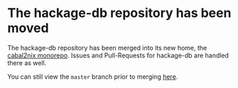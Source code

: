 # The hackage-db repository has been moved

The hackage-db repository has been merged into its new home, the [cabal2nix monorepo](https://github.com/nixos/cabal2nix).
Issues and Pull-Requests for hackage-db are handled there as well.

You can still view the `master` branch prior to merging [here](https://github.com/nixos/hackage-db/tree/master).
